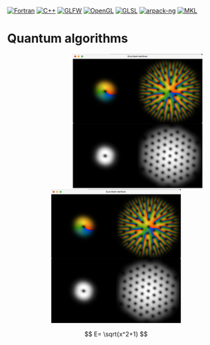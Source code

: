 [![Fortran](https://img.shields.io/badge/Fortran-2003-blue)](https://en.wikipedia.org/wiki/Fortran_2003)
[![C++](https://img.shields.io/badge/C%2B%2B-11-blue)](https://en.cppreference.com/w/cpp/11)
[![GLFW](https://img.shields.io/badge/GLFW-3.4-blue)](https://www.glfw.org)
[![OpenGL](https://img.shields.io/badge/OpenGL-4.1-blue)](https://www.opengl.org/)
[![GLSL](https://img.shields.io/badge/GLSL-4.10-blue)](https://docs.gl/sl4/all)
[![arpack-ng](https://img.shields.io/badge/arpack-ng-blue?logo=github)](https://github.com/opencollab/arpack-ng)
[![MKL](https://img.shields.io/badge/Intel%20MKL-2023.2-blue)](https://software.intel.com/content/www/us/en/develop/tools/math-kernel-library.html)



# Quantum algorithms

<p align="center">
  <img src="images/vortices.png" alt="Image 1" width="300" style="margin-left: 100px;" />
  <img src="images/vortices.png" alt="Image 2" width="300"/>
</p>

$$
E= \sqrt{x^2+1}
$$
